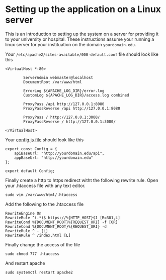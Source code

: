 # Setting up the application on a Linux server

This is an introduction to setting up the system on a server for providing it to your university or hospital.
These instructions assume your running a linux server for your instituation on the domain `yourdomain.edu`.

Your `/etc/apache2/sites-available/000-default.conf` file should look like this

```
<VirtualHost *:80>

        ServerAdmin webmaster@localhost
        DocumentRoot /var/www/html

        ErrorLog ${APACHE_LOG_DIR}/error.log
        CustomLog ${APACHE_LOG_DIR}/access.log combined

        ProxyPass /api http://127.0.0.1:8080
        ProxyPassReverse /api http://127.0.0.1:8080

        ProxyPass / http://127.0.0.1:3000/
        ProxyPassReverse / http://127.0.0.1:3000/

</VirtualHost>

```

Your [config.js file](tool/web/src/config.js) should look like this
```
export const Config = { 
	apiBaseUrl: "http://yourdomain.edu/api",
	appBaseUrl: "http://yourdomain.edu"
};

export default Config;
```

Finally create a http to https redirect witht the following rewrite rule. Open your .htaccess file with any text editor.
<pre><code>sudo vim /var/www/html/.htaccess</code></pre>

Add the following to the .htaccess file
```
RewriteEngine On  
RewriteRule ^(.*)$ https://%{HTTP_HOST}$1 [R=301,L]
RewriteCond %{DOCUMENT_ROOT}%{REQUEST_URI} -f [OR]
RewriteCond %{DOCUMENT_ROOT}%{REQUEST_URI} -d
RewriteRule ^ - [L]
RewriteRule ^ /index.html [L]
```

Finally change the access of the file
<pre><code>sudo chmod 777 .htaccess</code></pre>

And restart apache
<pre><code>sudo systemctl restart apache2</code></pre>
